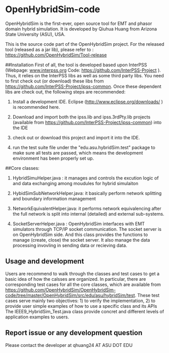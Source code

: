 # OpenHybridSim-code

OpenHybridSim is the first-ever, open source tool for EMT and phasor domain hybrid simulation. It is developed by Qiuhua Huang from Arizona State University (ASU), USA.

This is the source code part of the OpenHybridSim project. For the released tool (released as a jar lib), please refer to :
https://github.com/OpenHybridSim/Tool-release

##Installation
First of all, the tool is developed based upon InterPSS (Webpage: www.interpss.org   Code: https://github.com/InterPSS-Project ). Thus, it relies on the InterPSS libs as well as some third party libs. You need to first check out (or download) these libs from https://github.com/InterPSS-Project/ipss-common.
Once these dependent libs are check out, the following steps are recommended:

1) Install a development IDE. Eclipse (http://www.eclipse.org/downloads/ ) is recommended here.

2) Download and import both the ipss.lib and ipss.3rdPty.lib projects (available from https://github.com/InterPSS-Project/ipss-common) into the IDE

3) check out or download this project <OpenHybridSim-code> and import it into the IDE.

4) run the test suite file under the "edu.asu.hybridSim.test" package to make sure all tests are passed, which means the development environment has been properly set up.


##Core classes:

1) HybridSimuHelper.java : it manages and controls the excution logic of and data exchanging among moudules for hybrid simulaiton

2) HybidSimSubNetworkHelper.java: it basically perform network splitting and boundary information management

3) NetworkEquivalentHelper.java: it performs network equivalencing after the full network is split into internal (detailed) and external sub-systems.

4) SocketServerHelper.java : OpenHybridSim interfaces with EMT simulators through TCP/IP socket communication. The socket server is on OpenHybridSim side. And this class provides the functions to manage (create, close) the socket server. It also manage the data processing invovling in sending data or recieving data. 


## Usage and development
Users are recommend to walk through the classes and  test cases to get a basic idea of how the calsses are organized.
In particular, there are corresponding test cases for all the core classes, which are available from https://github.com/OpenHybridSim/OpenHybridSim-code/tree/master/OpenHybridSim/src/edu/asu/hybridSim/test. These test cases serve mainly two objectives: 1) to verify the implementation, 2) to provide user simple examples of how to use a specific class and its APIs 
The IEEE9_HybridSim_Test.java class provide concret and different levels of application examples to users. 

## Report issue or any development question
Please contact the developer at qhuang24 AT ASU DOT EDU 





